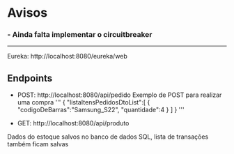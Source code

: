 # Avisos
### - Ainda falta implementar o circuitbreaker
---------------------------------------------------------------------------------
Eureka: http://localhost:8080/eureka/web

## Endpoints 

- POST: http://localhost:8080/api/pedido 
Exemplo de POST para realizar uma compra
'''
{
    "listaItensPedidosDtoList":[
        {
            "codigoDeBarras":"Samsung_S22",
            "quantidade":4
        }
    ]
}
'''

- GET: http://localhost:8080/api/produto

Dados do estoque salvos no banco de dados SQL, lista de transações também ficam salvas
